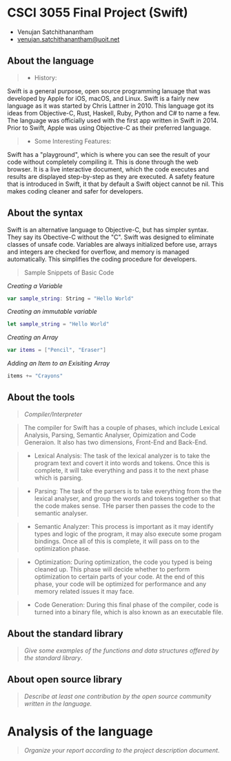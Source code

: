 # CSCI 3055 Final Project (Swift)

- Venujan Satchithanantham
- venujan.satchithanantham@uoit.net

## About the language

>
> - History:

Swift is a general purpose, open source programming lanuage that was developed by Apple for iOS, macOS, and Linux. Swift is a fairly new language as it was started by Chris Lattner in 2010. This language got its ideas from Objective-C, Rust, Haskell, Ruby, Python and C# to name a few. The language was officially used with the first app written in Swift in 2014. Prior to Swift, Apple was using Objective-C as their preferred language.

> - Some Interesting Features:

Swift has a "playground", which is where you can see the result of your code without completely compiling it. This is done through the web browser. It is a live interactive document, which the code executes and results are displayed step-by-step as they are executed. 
A safety feature that is introduced in Swift, it that by default a Swift object cannot be nil. This makes coding cleaner and safer for developers.

## About the syntax

Swift is an alternative language to Objective-C, but has simpler syntax. They say its Obective-C without the "C". Swift was designed to eliminate classes of unsafe code. Variables are always initialized before use, arrays and integers are checked for overflow, and memory is managed automatically. This simplifies the coding procedure for developers. 

> Sample Snippets of Basic Code

*Creating a Variable*

```swift
var sample_string: String = "Hello World"
```

*Creating an immutable variable*

```swift
let sample_string = "Hello World"
```

*Creating an Array*

```swift
var items = ["Pencil", "Eraser"]
```

*Adding an Item to an Exisiting Array*
```swift
items += "Crayons"
```

## About the tools

> _Compiler/Interpreter_

> The compiler for Swift has a couple of phases, which include Lexical Analysis, Parsing, Semantic Analyser, Opimization and Code Generaion. It also has two dimensions, Front-End and Back-End.

> - Lexical Analysis: 
> The task of the lexical analyzer is to take the program text and covert it into words and tokens. Once this is complete, it will take everything and pass it to the next phase which is parsing.

>- Parsing:
> The task of the parsers is to take everything from the the lexical analyser, and group the words and tokens together so that the code makes sense. THe parser then passes the code to the semantic analyser.

>- Semantic Analyzer:
> This process is important as it may identify types and logic of the program, it may also execute some progam bindings. Once all of this is complete, it will pass on to the optimization phase.

>- Optimization:
> During optimization, the code you typed is being cleaned up. This phase will decide whether to perform optimization to certain parts of your code. At the end of this phase, your code will be optimized for performance and any memory related issues it may face.

>- Code Generation:
> During this final phase of the compiler, code is turned into a binary file, which is also known as an executable file. 

## About the standard library

> _Give some examples of the functions and data structures
> offered by the standard library_.

## About open source library

> _Describe at least one contribution by the open source
community written in the language._

# Analysis of the language

> _Organize your report according to the project description
document_.


